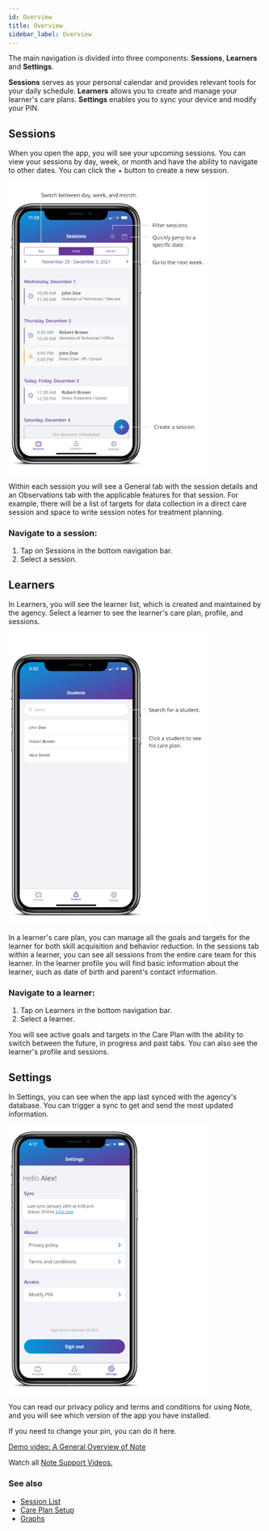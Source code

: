 ```yaml
---
id: Overview
title: Overview
sidebar_label: Overview
---
```

The main navigation is divided into three components: **Sessions**, **Learners** and **Settings**.

**Sessions** serves as your personal calendar and provides relevant tools for your daily schedule. **Learners** allows you to create and manage your learner's care plans. **Settings** enables you to sync your device and modify your PIN.

## Sessions

When you open the app, you will see your upcoming sessions. You can view your sessions by day, week, or month and have the ability to navigate to other dates. You can click the + button to create a new session.

<img src="/img/SessionList.png" width="400" />

Within each session you will see a General tab with the session details and an Observations tab with the applicable features for that session. For example, there will be a list of targets for data collection in a direct care session and space to write session notes for treatment planning.

### Navigate to a session:

1. Tap on Sessions in the bottom navigation bar.
2. Select a session.


## Learners

In Learners, you will see the learner list, which is created and maintained by the agency. Select a learner to see the learner's care plan, profile, and sessions.

<img src="/img/StudentList.png" width="400" />

In a learner's care plan, you can manage all the goals and targets for the learner for both skill acquisition and behavior reduction. In the sessions tab within a learner, you can see all sessions from the entire care team for this learner. In the learner profile you will find basic information about the learner, such as date of birth and parent's contact information.

### Navigate to a learner:

1. Tap on Learners in the bottom navigation bar.
2. Select a learner.

You will see active goals and targets in the Care Plan with the ability to switch between the future, in progress and past tabs. You can also see the learner's profile and sessions.

## Settings

In Settings, you can see when the app last synced with the agency's database. You can trigger a sync to get and send the most updated information.

<img src="/img/Sync.png" width="400" />

You can read our privacy policy and terms and conditions for using Note, and you will see which version of the app you have installed.

If you need to change your pin, you can do it here.


[Demo video: A General Overview of Note](https://youtu.be/Xx5BNRdVPRE "Title")

Watch all [Note Support Videos.](https://www.youtube.com/channel/UC4N8PexvVoFjGOzuuqNoNfA/videos "Title")

### See also
- [Session List](Session/SessionList.md)
- [Care Plan Setup](CarePlan/CarePlanSetup.md)
- [Graphs](CarePlan/Graphs.md)